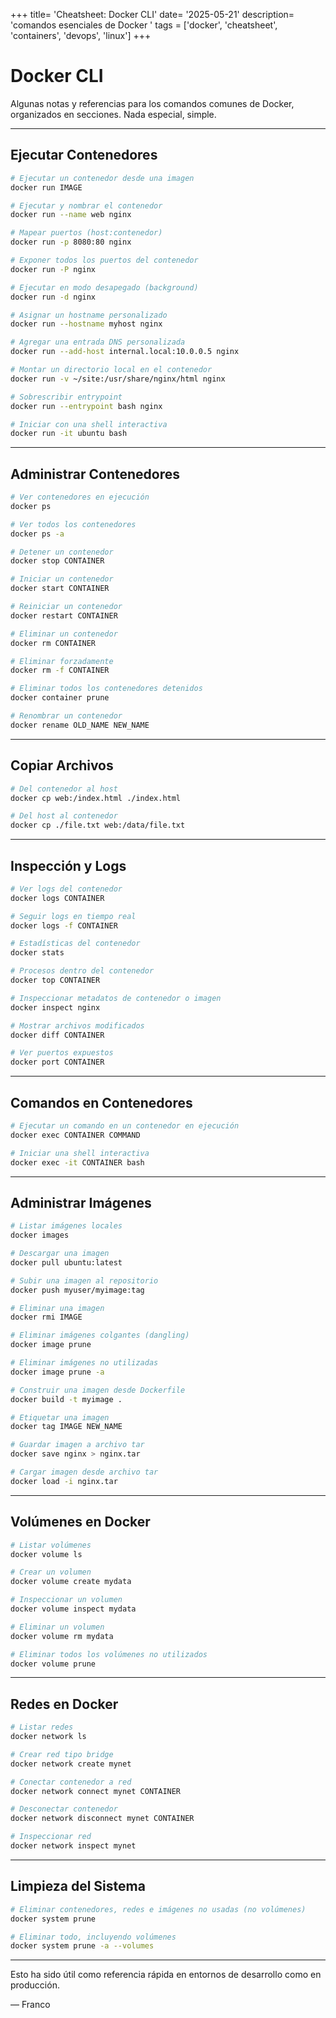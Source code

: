 +++
title= 'Cheatsheet: Docker CLI'
date= '2025-05-21'
description= 'comandos esenciales de Docker '
tags = ['docker', 'cheatsheet', 'containers', 'devops', 'linux']
+++
# Docker CLI

Algunas notas y referencias para los comandos comunes de Docker, organizados en secciones. Nada especial, simple.
<!--more-->

---

## Ejecutar Contenedores

```bash
# Ejecutar un contenedor desde una imagen
docker run IMAGE

# Ejecutar y nombrar el contenedor
docker run --name web nginx

# Mapear puertos (host:contenedor)
docker run -p 8080:80 nginx

# Exponer todos los puertos del contenedor
docker run -P nginx

# Ejecutar en modo desapegado (background)
docker run -d nginx

# Asignar un hostname personalizado
docker run --hostname myhost nginx

# Agregar una entrada DNS personalizada
docker run --add-host internal.local:10.0.0.5 nginx

# Montar un directorio local en el contenedor
docker run -v ~/site:/usr/share/nginx/html nginx

# Sobrescribir entrypoint
docker run --entrypoint bash nginx

# Iniciar con una shell interactiva
docker run -it ubuntu bash
```

---

## Administrar Contenedores

```bash
# Ver contenedores en ejecución
docker ps

# Ver todos los contenedores
docker ps -a

# Detener un contenedor
docker stop CONTAINER

# Iniciar un contenedor
docker start CONTAINER

# Reiniciar un contenedor
docker restart CONTAINER

# Eliminar un contenedor
docker rm CONTAINER

# Eliminar forzadamente
docker rm -f CONTAINER

# Eliminar todos los contenedores detenidos
docker container prune

# Renombrar un contenedor
docker rename OLD_NAME NEW_NAME
```

---

## Copiar Archivos

```bash
# Del contenedor al host
docker cp web:/index.html ./index.html

# Del host al contenedor
docker cp ./file.txt web:/data/file.txt
```

---

## Inspección y Logs

```bash
# Ver logs del contenedor
docker logs CONTAINER

# Seguir logs en tiempo real
docker logs -f CONTAINER

# Estadísticas del contenedor
docker stats

# Procesos dentro del contenedor
docker top CONTAINER

# Inspeccionar metadatos de contenedor o imagen
docker inspect nginx

# Mostrar archivos modificados
docker diff CONTAINER

# Ver puertos expuestos
docker port CONTAINER
```

---

## Comandos en Contenedores

```bash
# Ejecutar un comando en un contenedor en ejecución
docker exec CONTAINER COMMAND

# Iniciar una shell interactiva
docker exec -it CONTAINER bash
```

---

## Administrar Imágenes

```bash
# Listar imágenes locales
docker images

# Descargar una imagen
docker pull ubuntu:latest

# Subir una imagen al repositorio
docker push myuser/myimage:tag

# Eliminar una imagen
docker rmi IMAGE

# Eliminar imágenes colgantes (dangling)
docker image prune

# Eliminar imágenes no utilizadas
docker image prune -a

# Construir una imagen desde Dockerfile
docker build -t myimage .

# Etiquetar una imagen
docker tag IMAGE NEW_NAME

# Guardar imagen a archivo tar
docker save nginx > nginx.tar

# Cargar imagen desde archivo tar
docker load -i nginx.tar
```

---

## Volúmenes en Docker

```bash
# Listar volúmenes
docker volume ls

# Crear un volumen
docker volume create mydata

# Inspeccionar un volumen
docker volume inspect mydata

# Eliminar un volumen
docker volume rm mydata

# Eliminar todos los volúmenes no utilizados
docker volume prune
```

---

## Redes en Docker

```bash
# Listar redes
docker network ls

# Crear red tipo bridge
docker network create mynet

# Conectar contenedor a red
docker network connect mynet CONTAINER

# Desconectar contenedor
docker network disconnect mynet CONTAINER

# Inspeccionar red
docker network inspect mynet
```

---

## Limpieza del Sistema

```bash
# Eliminar contenedores, redes e imágenes no usadas (no volúmenes)
docker system prune

# Eliminar todo, incluyendo volúmenes
docker system prune -a --volumes
```

---

Esto ha sido útil como referencia rápida en entornos de desarrollo como en producción.

— Franco